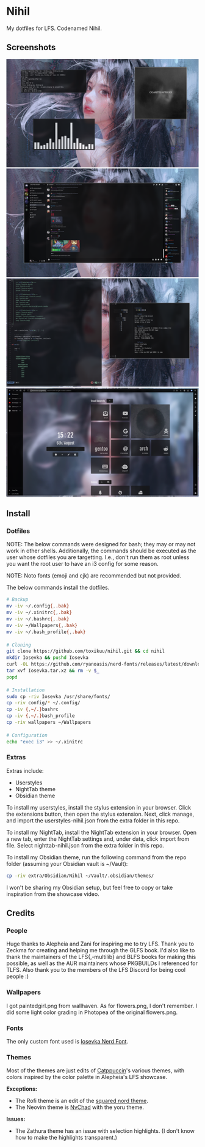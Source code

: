 # Nihil
My dotfiles for LFS. Codenamed Nihil.

## Screenshots
![Music](https://github.com/toxikuu/nihil/blob/main/screenshots/1.png)
![Discord](https://github.com/toxikuu/nihil/blob/main/screenshots/2.png)
![Neovim](https://github.com/toxikuu/nihil/blob/main/screenshots/3.png)
![Browser](https://github.com/toxikuu/nihil/blob/main/screenshots/4.png)

## Install
### Dotfiles
NOTE: The below commands were designed for bash; they may or may not work in other shells. Additionally, the commands should be executed as the user whose dotfiles you are targetting. I.e., don't run them as root unless you want the root user to have an i3 config for some reason.

NOTE: Noto fonts (emoji and cjk) are recommended but not provided.

The below commands install the dotfiles.
```bash
# Backup
mv -iv ~/.config{,.bak}
mv -iv ~/.xinitrc{,.bak}
mv -iv ~/.bashrc{,.bak}
mv -iv ~/Wallpapers{,.bak}
mv -iv ~/.bash_profile{,.bak}

# Cloning
git clone https://github.com/toxikuu/nihil.git && cd nihil
mkdir Iosevka && pushd Iosevka
curl -OL https://github.com/ryanoasis/nerd-fonts/releases/latest/download/Iosevka.tar.xz
tar xvf Iosevka.tar.xz && rm -v $_
popd

# Installation
sudo cp -riv Iosevka /usr/share/fonts/
cp -riv config/* ~/.config/
cp -iv {,~/.}bashrc
cp -iv {,~/.}bash_profile
cp -riv wallpapers ~/Wallpapers

# Configuration
echo "exec i3" >> ~/.xinitrc
```

### Extras
Extras include:
- Userstyles
- NightTab theme
- Obsidian theme

To install my userstyles, install the stylus extension in your browser. Click the extensions button, then open the stylus extension. Next, click manage, and import the userstyles-nihil.json from the extra folder in this repo.

To install my NightTab, install the NightTab extension in your browser. Open a new tab, enter the NightTab settings and, under data, click import from file. Select nighttab-nihil.json from the extra folder in this repo.

To install my Obsidian theme, run the following command from the repo folder (assuming your Obsidian vault is ~/Vault):
```bash
cp -riv extra/Obsidian/Nihil ~/Vault/.obsidian/themes/
```
I won't be sharing my Obsidian setup, but feel free to copy or take inspiration from the showcase video.

## Credits
### People
Huge thanks to Alepheia and Zani for inspiring me to try LFS. Thank you to Zeckma for creating and helping me through the GLFS book. I'd also like to thank the maintainers of the LFS{,-multilib} and BLFS books for making this possible, as well as the AUR maintainers whose PKGBUILDs I referenced for TLFS. Also thank you to the members of the LFS Discord for being cool people :)

### Wallpapers 
I got paintedgirl.png from wallhaven. As for flowers.png, I don't remember. I did some light color grading in Photopea of the original flowers.png.

### Fonts
The only custom font used is [Iosevka Nerd Font](https://www.nerdfonts.com/font-downloads).

### Themes
Most of the themes are just edits of [Catppuccin](https://catppuccin.com/ports)'s various themes, with colors inspired by the color palette in Alepheia's LFS showcase.

**Exceptions:**
 - The Rofi theme is an edit of the [squared nord theme](https://github.com/newmanls/rofi-themes-collection).
 - The Neovim theme is [NvChad](https://nvchad.com/docs/quickstart/install/) with the yoru theme.

**Issues:**
- The Zathura theme has an issue with selection highlights. (I don't know how to make the highlights transparent.)
